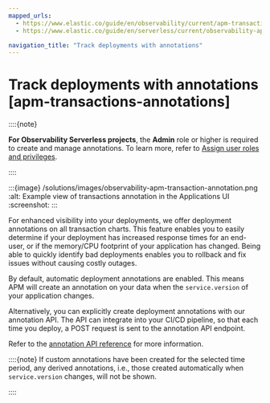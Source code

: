 ```yaml
---
mapped_urls:
  - https://www.elastic.co/guide/en/observability/current/apm-transactions-annotations.html
  - https://www.elastic.co/guide/en/serverless/current/observability-apm-track-deployments-with-annotations.html

navigation_title: "Track deployments with annotations"
---
```


# Track deployments with annotations [apm-transactions-annotations]

::::{note}

**For Observability Serverless projects**, the **Admin** role or higher is required to create and manage annotations. To learn more, refer to [Assign user roles and privileges](../../../deploy-manage/users-roles/cloud-organization/user-roles.md#general-assign-user-roles).

::::

:::{image} /solutions/images/observability-apm-transaction-annotation.png
:alt: Example view of transactions annotation in the Applications UI
:screenshot:
:::

For enhanced visibility into your deployments, we offer deployment annotations on all transaction charts. This feature enables you to easily determine if your deployment has increased response times for an end-user, or if the memory/CPU footprint of your application has changed. Being able to quickly identify bad deployments enables you to rollback and fix issues without causing costly outages.

By default, automatic deployment annotations are enabled. This means APM will create an annotation on your data when the `service.version` of your application changes.

Alternatively, you can explicitly create deployment annotations with our annotation API. The API can integrate into your CI/CD pipeline, so that each time you deploy, a POST request is sent to the annotation API endpoint.

Refer to the [annotation API reference](https://www.elastic.co/docs/api/doc/kibana/group/endpoint-apm-annotations) for more information.

::::{note}
If custom annotations have been created for the selected time period, any derived annotations, i.e., those created automatically when `service.version` changes, will not be shown.

::::